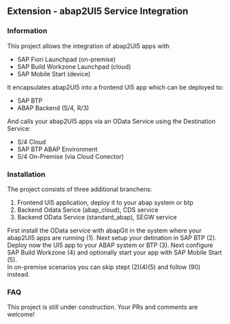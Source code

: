 ## Extension - abap2UI5 Service Integration
### Information
This project allows the integration of abap2UI5 apps with 
* SAP Fiori Launchpad (on-premise)
* SAP Build Workzone Launchpad (cloud)
* SAP Mobile Start (device)
  
It encapsulates abap2UI5 into a frontend UI5 app which can be deployed to:
* SAP BTP
* ABAP Backend (S/4, R/3)
 
And calls your abap2UI5 apps via an OData Service using the Destination Service:
* S/4 Cloud
* SAP BTP ABAP Environment
* S/4 On-Premise (via Cloud Conector)

### Installation
The project consists of three additional branchens:
1. Frontend UI5 application, deploy it to your abap system or btp
2. Backend Odata Serice (abap_cloud), CDS service
3. Backend OData Service (standard_abap), SEGW service

First install the OData service with abapGit in the system where your abap2UI5 apps are running (1). Next setup your detination in SAP BTP (2). Deploy now the UI5 app to your ABAP system or BTP (3). Next configure SAP Build Workzone (4) and optionally start your app with SAP Mobile Start (5).
<br>
In on-premise scenarios you can skip stept (2)(4)(5) and follow (90) instead.

### FAQ
This project is still under construction. Your PRs and comments are welcome!
